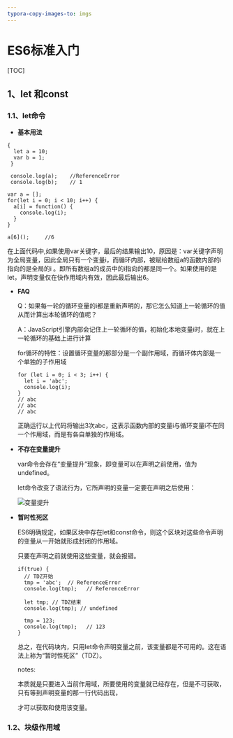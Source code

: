 ```yaml
---
typora-copy-images-to: imgs
---
```


# ES6标准入门

[TOC]



## 1、let 和const

### 1.1、let命令

- **基本用法**

```
{
  let a = 10;
  var b = 1;
 }

 console.log(a);	//ReferenceError
 console.log(b);	// 1
```



```
var a = [];
for(let i = 0; i < 10; i++) {
  a[i] = function() {
    console.log(i);		 
  }
}

a[6]();		//6
```

​	在上面代码中,如果使用var关键字，最后的结果输出10，原因是：var关键字声明为全局变量，因此全局只有一个变量i，而循环内部，被赋给数组a的函数内部的i指向的是全局的i 。即所有数组a的成员中的i指向的都是同一个。如果使用的是let，声明变量仅在快作用域内有效，因此最后输出6。

- **FAQ**

  Q：如果每一轮的循环变量的i都是重新声明的，那它怎么知道上一轮循环的值从而计算出本轮循环的值呢？

  A：JavaScript引擎内部会记住上一轮循环的值，初始化本地变量i时，就在上一轮循环的基础上进行计算

  for循环的特性：设置循环变量的那部分是一个副作用域，而循环体内部是一个单独的子作用域

  ```
  for (let i = 0; i < 3; i++) {
    let i = 'abc';
    console.log(i);
  }
  // abc
  // abc
  // abc
  ```

  正确运行以上代码将输出3次abc，这表示函数内部的变量i与循环变量i不在同一个作用域，而是有各自单独的作用域。

- **不存在变量提升**

  var命令会存在“变量提升”现象，即变量可以在声明之前使用，值为undefined。

  let命令改变了语法行为，它所声明的变量一定要在声明之后使用：

  ![变量提升](F:\projects\script-user\es6_learning_notes\imgs\变量提升.jpg)

 - **暂时性死区**

   ES6明确规定，如果区块中存在let和const命令，则这个区块对这些命令声明的变量从一开始就形成封闭的作用域。

   只要在声明之前就使用这些变量，就会报错。



   ```
   if(true) {
     // TDZ开始
     tmp = 'abc';  // ReferenceError
     console.log(tmp);   // ReferenceError
   
     let tmp; // TDZ结束
     console.log(tmp); // undefined
   
     tmp = 123;
     console.log(tmp);   // 123
   }
   ```

   总之，在代码块内，只用let命令声明变量之前，该变量都是不可用的。这在语法上称为“暂时性死区”（TDZ）。

   notes:

   本质就是只要进入当前作用域，所要使用的变量就已经存在，但是不可获取，只有等到声明变量的那一行代码出现，

   才可以获取和使用该变量。


### 1.2、块级作用域





